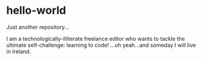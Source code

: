 # hello-world
Just another repository...

I am a technologically-illiterate freelance editor who wants to tackle the ultimate self-challenge: learning to code!
...oh yeah...and someday I will live in Ireland.

